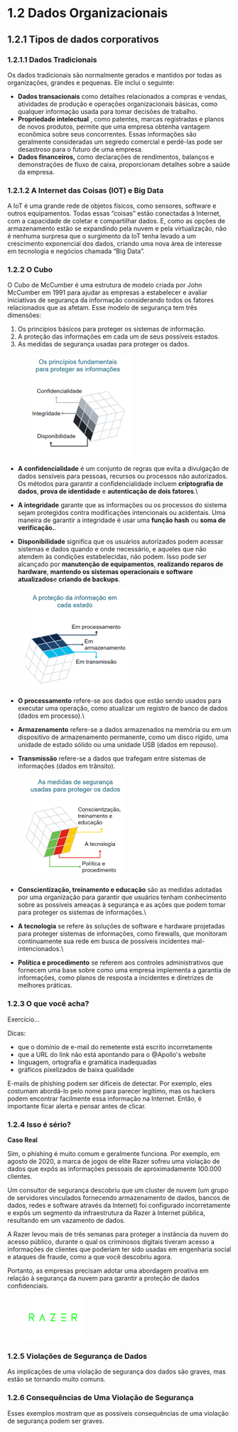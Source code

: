 # 1.2 Dados Organizacionais



## 1.2.1 Tipos de dados corporativos



### 1.2.1.1 Dados Tradicionais

Os dados tradicionais são normalmente gerados e mantidos por todas as organizações, grandes e pequenas. Ele inclui o seguinte:

* **Dados transacionais** como detalhes relacionados a compras e vendas, atividades de produção e operações organizacionais básicas, como qualquer informação usada para tomar decisões de trabalho.
* **Propriedade intelectual** , como patentes, marcas registradas e planos de novos produtos, permite que uma empresa obtenha vantagem econômica sobre seus concorrentes. Essas informações são geralmente consideradas um segredo comercial e perdê-las pode ser desastroso para o futuro de uma empresa.
* **Dados financeiros,** como declarações de rendimentos, balanços e demonstrações de fluxo de caixa, proporcionam detalhes sobre a saúde da empresa.



### 1.2.1.2 A Internet das Coisas (IOT) e Big Data

A IoT é uma grande rede de objetos físicos, como sensores, software e outros equipamentos. Todas essas “coisas” estão conectadas à Internet, com a capacidade de coletar e compartilhar dados. E, como as opções de armazenamento estão se expandindo pela nuvem e pela virtualização, não é nenhuma surpresa que o surgimento da IoT tenha levado a um crescimento exponencial dos dados, criando uma nova área de interesse em tecnologia e negócios chamada “Big Data”.



### 1.2.2 O Cubo

O Cubo de McCumber é uma estrutura de modelo criada por John McCumber em 1991 para ajudar as empresas a estabelecer e avaliar iniciativas de segurança da informação considerando todos os fatores relacionados que as afetam. Esse modelo de segurança tem três dimensões:

1. Os princípios básicos para proteger os sistemas de informação.
2. A proteção das informações em cada um de seus possíveis estados.
3. As medidas de segurança usadas para proteger os dados.



<figure><img src="../.gitbook/assets/image (17).png" alt="" width="242"><figcaption></figcaption></figure>

* **A confidencialidade** é um conjunto de regras que evita a divulgação de dados sensíveis para pessoas, recursos ou processos não autorizados. Os métodos para garantir a confidencialidade incluem **criptografia de dados**, **prova de identidade** e **autenticação de dois fatores**.\

* **A integridade** garante que as informações ou os processos do sistema sejam protegidos contra modificações intencionais ou acidentais. Uma maneira de garantir a integridade é usar uma **função hash** ou **soma de verificação.**.
* **Disponibilidade** significa que os usuários autorizados podem acessar sistemas e dados quando e onde necessário, e aqueles que não atendem às condições estabelecidas, não podem. Isso pode ser alcançado por **manutenção de equipamentos**, **realizando reparos de hardware**, **mantendo os sistemas operacionais e software atualizados**e **criando de backups**.

<figure><img src="../.gitbook/assets/image (18).png" alt="" width="232"><figcaption></figcaption></figure>

* **O processamento** refere-se aos dados que estão sendo usados para executar uma operação, como atualizar um registro de banco de dados (dados em processo).\

* **Armazenamento** refere-se a dados armazenados na memória ou em um dispositivo de armazenamento permanente, como um disco rígido, uma unidade de estado sólido ou uma unidade USB (dados em repouso).
* **Transmissão** refere-se a dados que trafegam entre sistemas de informações (dados em trânsito).

<figure><img src="../.gitbook/assets/image (19).png" alt="" width="226"><figcaption></figcaption></figure>

* **Conscientização, treinamento e educação** são as medidas adotadas por uma organização para garantir que usuários tenham conhecimento sobre as possíveis ameaças à segurança e as ações que podem tomar para proteger os sistemas de informações.\

* **A tecnologia** se refere às soluções de software e hardware projetadas para proteger sistemas de informações, como firewalls, que monitoram continuamente sua rede em busca de possíveis incidentes mal-intencionados.\

* **Política e procedimento** se referem aos controles administrativos que fornecem uma base sobre como uma empresa implementa a garantia de informações, como planos de resposta a incidentes e diretrizes de melhores práticas.



### 1.2.3 O que você acha?

Exercício...

Dicas:

* que o domínio de e-mail do remetente está escrito incorretamente
* que a URL do link não está apontando para o @Apollo's website
* linguagem, ortografia e gramática inadequadas
* gráficos pixelizados de baixa qualidade

E-mails de phishing podem ser difíceis de detectar. Por exemplo, eles costumam abordá-lo pelo nome para parecer legítimo, mas os hackers podem encontrar facilmente essa informação na Internet. Então, é importante ficar alerta e pensar antes de clicar.



### 1.2.4 Isso é sério?

**Caso Real**

Sim, o phishing é muito comum e geralmente funciona. Por exemplo, em agosto de 2020, a marca de jogos de elite Razer sofreu uma violação de dados que expôs as informações pessoais de aproximadamente 100.000 clientes.

Um consultor de segurança descobriu que um cluster de nuvem (um grupo de servidores vinculados fornecendo armazenamento de dados, bancos de dados, redes e software através da Internet) foi configurado incorretamente e expôs um segmento da infraestrutura da Razer à Internet pública, resultando em um vazamento de dados.&#x20;

A Razer levou mais de três semanas para proteger a instância da nuvem do acesso público, durante o qual os criminosos digitais tiveram acesso a informações de clientes que poderiam ter sido usadas em engenharia social e ataques de fraude, como a que você descobriu agora.&#x20;

Portanto, as empresas precisam adotar uma abordagem proativa em relação à segurança da nuvem para garantir a proteção de dados confidenciais.

<figure><img src="../.gitbook/assets/image (20).png" alt="" width="128"><figcaption></figcaption></figure>



### 1.2.5 Violações de Segurança de Dados

As implicações de uma violação de segurança dos dados são graves, mas estão se tornando muito comuns.



### 1.2.6 Consequências de Uma Violação de Segurança

Esses exemplos mostram que as possíveis consequências de uma violação de segurança podem ser graves.
